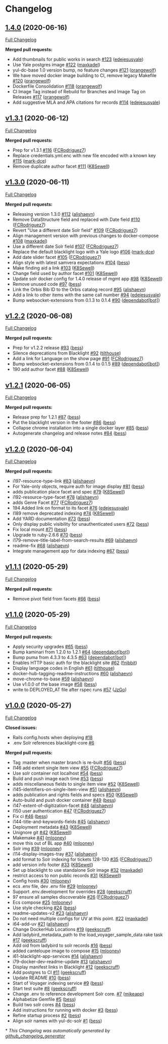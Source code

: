 # Changelog

## [1.4.0](https://github.com/yalelibrary/yul-dc-blacklight/tree/1.4.0) (2020-06-16)

[Full Changelog](https://github.com/yalelibrary/yul-dc-blacklight/compare/v1.3.1...1.4.0)

**Merged pull requests:**

- Add thumbnails for public works in search [\#123](https://github.com/yalelibrary/yul-dc-blacklight/pull/123) ([edejesusyale](https://github.com/edejesusyale))
- Use Yale postgres image [\#122](https://github.com/yalelibrary/yul-dc-blacklight/pull/122) ([maxkadel](https://github.com/maxkadel))
- yul-dc-base 1.0 version bump, no feature changes [\#121](https://github.com/yalelibrary/yul-dc-blacklight/pull/121) ([orangewolf](https://github.com/orangewolf))
- We have moved docker image building to CI, remove legacy Makefile [\#120](https://github.com/yalelibrary/yul-dc-blacklight/pull/120) ([orangewolf](https://github.com/orangewolf))
- Dockerfile Consolidation [\#118](https://github.com/yalelibrary/yul-dc-blacklight/pull/118) ([orangewolf](https://github.com/orangewolf))
- CI Image Tag instead of Rebuild for Branches and Image Tag on Releases [\#117](https://github.com/yalelibrary/yul-dc-blacklight/pull/117) ([orangewolf](https://github.com/orangewolf))
- Add suggestive MLA and APA citations for records [\#114](https://github.com/yalelibrary/yul-dc-blacklight/pull/114) ([edejesusyale](https://github.com/edejesusyale))

## [v1.3.1](https://github.com/yalelibrary/yul-dc-blacklight/tree/v1.3.1) (2020-06-12)

[Full Changelog](https://github.com/yalelibrary/yul-dc-blacklight/compare/v1.3.0...v1.3.1)

**Merged pull requests:**

- Prep for v1.3.1 [\#116](https://github.com/yalelibrary/yul-dc-blacklight/pull/116) ([FCRodriguez7](https://github.com/FCRodriguez7))
- Replace credentials.yml.enc with new file encoded with a known key [\#115](https://github.com/yalelibrary/yul-dc-blacklight/pull/115) ([mark-dce](https://github.com/mark-dce))
- Remove duplicate author facet [\#111](https://github.com/yalelibrary/yul-dc-blacklight/pull/111) ([K8Sewell](https://github.com/K8Sewell))

## [v1.3.0](https://github.com/yalelibrary/yul-dc-blacklight/tree/v1.3.0) (2020-06-11)

[Full Changelog](https://github.com/yalelibrary/yul-dc-blacklight/compare/v1.2.2...v1.3.0)

**Merged pull requests:**

- Releasing version 1.3.0 [\#112](https://github.com/yalelibrary/yul-dc-blacklight/pull/112) ([alishaevn](https://github.com/alishaevn))
- Remove DataStructure field and replaced with Date field [\#110](https://github.com/yalelibrary/yul-dc-blacklight/pull/110) ([FCRodriguez7](https://github.com/FCRodriguez7))
- Revert "Use a different date Solr field" [\#109](https://github.com/yalelibrary/yul-dc-blacklight/pull/109) ([FCRodriguez7](https://github.com/FCRodriguez7))
- Align management version with previous changes to docker-compose [\#108](https://github.com/yalelibrary/yul-dc-blacklight/pull/108) ([maxkadel](https://github.com/maxkadel))
- Use a different date Solr field [\#107](https://github.com/yalelibrary/yul-dc-blacklight/pull/107) ([FCRodriguez7](https://github.com/FCRodriguez7))
- Replace the default blacklight logo with a Yale logo [\#106](https://github.com/yalelibrary/yul-dc-blacklight/pull/106) ([mark-dce](https://github.com/mark-dce))
- Add date slider facet [\#105](https://github.com/yalelibrary/yul-dc-blacklight/pull/105) ([FCRodriguez7](https://github.com/FCRodriguez7))
- Align style with latest samvera expectations [\#104](https://github.com/yalelibrary/yul-dc-blacklight/pull/104) ([bess](https://github.com/bess))
- Make finding aid a link [\#103](https://github.com/yalelibrary/yul-dc-blacklight/pull/103) ([K8Sewell](https://github.com/K8Sewell))
- Change field used by author facet [\#101](https://github.com/yalelibrary/yul-dc-blacklight/pull/101) ([K8Sewell](https://github.com/K8Sewell))
- Update solr docker config for 1.4.0 release of mgmt app [\#98](https://github.com/yalelibrary/yul-dc-blacklight/pull/98) ([K8Sewell](https://github.com/K8Sewell))
- Remove unused code [\#97](https://github.com/yalelibrary/yul-dc-blacklight/pull/97) ([bess](https://github.com/bess))
- Link the Orbis Bib ID to the Orbis catalog record [\#95](https://github.com/yalelibrary/yul-dc-blacklight/pull/95) ([alishaevn](https://github.com/alishaevn))
- Add a link to other items with the same call number [\#94](https://github.com/yalelibrary/yul-dc-blacklight/pull/94) ([edejesusyale](https://github.com/edejesusyale))
- Bump websocket-extensions from 0.1.3 to 0.1.4 [\#90](https://github.com/yalelibrary/yul-dc-blacklight/pull/90) ([dependabot[bot]](https://github.com/apps/dependabot))

## [v1.2.2](https://github.com/yalelibrary/yul-dc-blacklight/tree/v1.2.2) (2020-06-08)

[Full Changelog](https://github.com/yalelibrary/yul-dc-blacklight/compare/v1.2.1...v1.2.2)

**Merged pull requests:**

- Prep for v1.2.2 release [\#93](https://github.com/yalelibrary/yul-dc-blacklight/pull/93) ([bess](https://github.com/bess))
- Silence deprecations from Blacklight [\#92](https://github.com/yalelibrary/yul-dc-blacklight/pull/92) ([tilthouse](https://github.com/tilthouse))
- Add a link for Language on the show page [\#91](https://github.com/yalelibrary/yul-dc-blacklight/pull/91) ([FCRodriguez7](https://github.com/FCRodriguez7))
- Bump websocket-extensions from 0.1.4 to 0.1.5 [\#89](https://github.com/yalelibrary/yul-dc-blacklight/pull/89) ([dependabot[bot]](https://github.com/apps/dependabot))
- 190 add author facet [\#88](https://github.com/yalelibrary/yul-dc-blacklight/pull/88) ([K8Sewell](https://github.com/K8Sewell))

## [v1.2.1](https://github.com/yalelibrary/yul-dc-blacklight/tree/v1.2.1) (2020-06-05)

[Full Changelog](https://github.com/yalelibrary/yul-dc-blacklight/compare/v1.2.0...v1.2.1)

**Merged pull requests:**

- Release prep for 1.2.1 [\#87](https://github.com/yalelibrary/yul-dc-blacklight/pull/87) ([bess](https://github.com/bess))
- Put the blacklight version in the footer [\#86](https://github.com/yalelibrary/yul-dc-blacklight/pull/86) ([bess](https://github.com/bess))
- Collapse chrome installation into a single docker layer [\#85](https://github.com/yalelibrary/yul-dc-blacklight/pull/85) ([bess](https://github.com/bess))
- Autogenerate changelog and release notes [\#84](https://github.com/yalelibrary/yul-dc-blacklight/pull/84) ([bess](https://github.com/bess))

## [v1.2.0](https://github.com/yalelibrary/yul-dc-blacklight/tree/v1.2.0) (2020-06-04)

[Full Changelog](https://github.com/yalelibrary/yul-dc-blacklight/compare/v1.1.1...v1.2.0)

**Merged pull requests:**

- i197-resource-type-link [\#83](https://github.com/yalelibrary/yul-dc-blacklight/pull/83) ([alishaevn](https://github.com/alishaevn))
- For Yale-only objects, require auth for image display [\#81](https://github.com/yalelibrary/yul-dc-blacklight/pull/81) ([bess](https://github.com/bess))
- adds publication place facet and spec [\#79](https://github.com/yalelibrary/yul-dc-blacklight/pull/79) ([K8Sewell](https://github.com/K8Sewell))
- i192-resource-type-facet [\#78](https://github.com/yalelibrary/yul-dc-blacklight/pull/78) ([alishaevn](https://github.com/alishaevn))
- adds Genre Facet [\#77](https://github.com/yalelibrary/yul-dc-blacklight/pull/77) ([FCRodriguez7](https://github.com/FCRodriguez7))
- 194 Added link on format to its facet [\#76](https://github.com/yalelibrary/yul-dc-blacklight/pull/76) ([edejesusyale](https://github.com/edejesusyale))
- I189 remove deprecated indexing [\#74](https://github.com/yalelibrary/yul-dc-blacklight/pull/74) ([K8Sewell](https://github.com/K8Sewell))
- Add YARD documentation [\#73](https://github.com/yalelibrary/yul-dc-blacklight/pull/73) ([bess](https://github.com/bess))
- Only display public visibility for unauthenticated users [\#72](https://github.com/yalelibrary/yul-dc-blacklight/pull/72) ([bess](https://github.com/bess))
- Fix local mount [\#71](https://github.com/yalelibrary/yul-dc-blacklight/pull/71) ([bess](https://github.com/bess))
- Upgrade to ruby-2.6.6 [\#70](https://github.com/yalelibrary/yul-dc-blacklight/pull/70) ([bess](https://github.com/bess))
- i179-remove-title-label-from-search-results [\#69](https://github.com/yalelibrary/yul-dc-blacklight/pull/69) ([alishaevn](https://github.com/alishaevn))
-  readme-fix [\#68](https://github.com/yalelibrary/yul-dc-blacklight/pull/68) ([alishaevn](https://github.com/alishaevn))
- Integrate management app for data indexing [\#67](https://github.com/yalelibrary/yul-dc-blacklight/pull/67) ([bess](https://github.com/bess))

## [v1.1.1](https://github.com/yalelibrary/yul-dc-blacklight/tree/v1.1.1) (2020-05-29)

[Full Changelog](https://github.com/yalelibrary/yul-dc-blacklight/compare/v1.1.0...v1.1.1)

**Merged pull requests:**

- Remove pivot field from facets [\#66](https://github.com/yalelibrary/yul-dc-blacklight/pull/66) ([bess](https://github.com/bess))

## [v1.1.0](https://github.com/yalelibrary/yul-dc-blacklight/tree/v1.1.0) (2020-05-29)

[Full Changelog](https://github.com/yalelibrary/yul-dc-blacklight/compare/v1.0.0...v1.1.0)

**Merged pull requests:**

- Apply security upgrades [\#65](https://github.com/yalelibrary/yul-dc-blacklight/pull/65) ([bess](https://github.com/bess))
- Bump kaminari from 1.2.0 to 1.2.1 [\#64](https://github.com/yalelibrary/yul-dc-blacklight/pull/64) ([dependabot[bot]](https://github.com/apps/dependabot))
- Bump puma from 4.3.3 to 4.3.5 [\#63](https://github.com/yalelibrary/yul-dc-blacklight/pull/63) ([dependabot[bot]](https://github.com/apps/dependabot))
- Enables HTTP basic auth for the blacklight site [\#62](https://github.com/yalelibrary/yul-dc-blacklight/pull/62) ([fnibbit](https://github.com/fnibbit))
- Display language codes in English [\#61](https://github.com/yalelibrary/yul-dc-blacklight/pull/61) ([tilthouse](https://github.com/tilthouse))
- docker-hub-tagging-readme-instructions [\#60](https://github.com/yalelibrary/yul-dc-blacklight/pull/60) ([alishaevn](https://github.com/alishaevn))
- move-chrome-to-base [\#59](https://github.com/yalelibrary/yul-dc-blacklight/pull/59) ([alishaevn](https://github.com/alishaevn))
- Use v1.0.0 of the base image [\#58](https://github.com/yalelibrary/yul-dc-blacklight/pull/58) ([bess](https://github.com/bess))
- write to DEPLOYED\_AT file after rspec runs [\#57](https://github.com/yalelibrary/yul-dc-blacklight/pull/57) ([JzGo](https://github.com/JzGo))

## [v1.0.0](https://github.com/yalelibrary/yul-dc-blacklight/tree/v1.0.0) (2020-05-27)

[Full Changelog](https://github.com/yalelibrary/yul-dc-blacklight/compare/b5ac2c54de3920737d1510881631814e83327e0a...v1.0.0)

**Closed issues:**

- Rails config.hosts when deploying [\#18](https://github.com/yalelibrary/yul-dc-blacklight/issues/18)
- .env Solr references blacklight-core [\#6](https://github.com/yalelibrary/yul-dc-blacklight/issues/6)

**Merged pull requests:**

- Tag :master when master branch is re-built [\#56](https://github.com/yalelibrary/yul-dc-blacklight/pull/56) ([bess](https://github.com/bess))
- I146 add extent single item view [\#55](https://github.com/yalelibrary/yul-dc-blacklight/pull/55) ([FCRodriguez7](https://github.com/FCRodriguez7))
- Use solr container not localhost [\#54](https://github.com/yalelibrary/yul-dc-blacklight/pull/54) ([bess](https://github.com/bess))
- Build and push image each time [\#53](https://github.com/yalelibrary/yul-dc-blacklight/pull/53) ([bess](https://github.com/bess))
- adds miscellaneous fields to single item view [\#52](https://github.com/yalelibrary/yul-dc-blacklight/pull/52) ([K8Sewell](https://github.com/K8Sewell))
- i145-identifiers-on-single-item-view [\#51](https://github.com/yalelibrary/yul-dc-blacklight/pull/51) ([alishaevn](https://github.com/alishaevn))
- adds publication and rights fields and specs [\#50](https://github.com/yalelibrary/yul-dc-blacklight/pull/50) ([K8Sewell](https://github.com/K8Sewell))
- Auto-build and push docker container [\#49](https://github.com/yalelibrary/yul-dc-blacklight/pull/49) ([bess](https://github.com/bess))
- i147-extent-of-digitization-facet [\#48](https://github.com/yalelibrary/yul-dc-blacklight/pull/48) ([alishaevn](https://github.com/alishaevn))
- I150 user authentication [\#47](https://github.com/yalelibrary/yul-dc-blacklight/pull/47) ([FCRodriguez7](https://github.com/FCRodriguez7))
- Fix ci [\#46](https://github.com/yalelibrary/yul-dc-blacklight/pull/46) ([bess](https://github.com/bess))
- i144-title-and-keywords-fields [\#45](https://github.com/yalelibrary/yul-dc-blacklight/pull/45) ([alishaevn](https://github.com/alishaevn))
- Deployment metadata [\#43](https://github.com/yalelibrary/yul-dc-blacklight/pull/43) ([K8Sewell](https://github.com/K8Sewell))
- Unignore git [\#42](https://github.com/yalelibrary/yul-dc-blacklight/pull/42) ([K8Sewell](https://github.com/K8Sewell))
- Makemake [\#41](https://github.com/yalelibrary/yul-dc-blacklight/pull/41) ([mlooney](https://github.com/mlooney))
- move this out of BL app [\#40](https://github.com/yalelibrary/yul-dc-blacklight/pull/40) ([mlooney](https://github.com/mlooney))
- Solr img [\#39](https://github.com/yalelibrary/yul-dc-blacklight/pull/39) ([mlooney](https://github.com/mlooney))
- i114-display-images-tray [\#37](https://github.com/yalelibrary/yul-dc-blacklight/pull/37) ([alishaevn](https://github.com/alishaevn))
- add format to Solr indexing for tickets 128-130 [\#35](https://github.com/yalelibrary/yul-dc-blacklight/pull/35) ([FCRodriguez7](https://github.com/FCRodriguez7))
- add version info footer [\#33](https://github.com/yalelibrary/yul-dc-blacklight/pull/33) ([K8Sewell](https://github.com/K8Sewell))
- Set up blacklight to use standalone Solr image [\#32](https://github.com/yalelibrary/yul-dc-blacklight/pull/32) ([maxkadel](https://github.com/maxkadel))
- restrict access to non public records [\#31](https://github.com/yalelibrary/yul-dc-blacklight/pull/31) ([K8Sewell](https://github.com/K8Sewell))
- Config hosts [\#30](https://github.com/yalelibrary/yul-dc-blacklight/pull/30) ([mlooney](https://github.com/mlooney))
- ecs .env file, dev .env file [\#29](https://github.com/yalelibrary/yul-dc-blacklight/pull/29) ([mlooney](https://github.com/mlooney))
- Support .env.development for overrides [\#28](https://github.com/yalelibrary/yul-dc-blacklight/pull/28) ([geekscruff](https://github.com/geekscruff))
- 97 ensure all samples discoverable [\#26](https://github.com/yalelibrary/yul-dc-blacklight/pull/26) ([FCRodriguez7](https://github.com/FCRodriguez7))
- Ecs compose [\#25](https://github.com/yalelibrary/yul-dc-blacklight/pull/25) ([mlooney](https://github.com/mlooney))
- Use style checking [\#24](https://github.com/yalelibrary/yul-dc-blacklight/pull/24) ([bess](https://github.com/bess))
- readme-updates-v2 [\#23](https://github.com/yalelibrary/yul-dc-blacklight/pull/23) ([alishaevn](https://github.com/alishaevn))
- Do not need multiple configs for UV at this point. [\#22](https://github.com/yalelibrary/yul-dc-blacklight/pull/22) ([maxkadel](https://github.com/maxkadel))
- i64-add-uv [\#21](https://github.com/yalelibrary/yul-dc-blacklight/pull/21) ([alishaevn](https://github.com/alishaevn))
- Change DockerHub Locations [\#19](https://github.com/yalelibrary/yul-dc-blacklight/pull/19) ([geekscruff](https://github.com/geekscruff))
- Add ladybird\_metadata\_path to the load\_voyager\_sample\_data rake task [\#17](https://github.com/yalelibrary/yul-dc-blacklight/pull/17) ([geekscruff](https://github.com/geekscruff))
- Add oid from ladybird to solr records [\#16](https://github.com/yalelibrary/yul-dc-blacklight/pull/16) ([bess](https://github.com/bess))
- added canteloupe image to compose [\#15](https://github.com/yalelibrary/yul-dc-blacklight/pull/15) ([mlooney](https://github.com/mlooney))
- i61-blacklight-app-services [\#14](https://github.com/yalelibrary/yul-dc-blacklight/pull/14) ([alishaevn](https://github.com/alishaevn))
- i79-docker-dev-readme-update [\#13](https://github.com/yalelibrary/yul-dc-blacklight/pull/13) ([alishaevn](https://github.com/alishaevn))
- Display manifest links in Blacklight [\#12](https://github.com/yalelibrary/yul-dc-blacklight/pull/12) ([geekscruff](https://github.com/geekscruff))
- Add postgres to CI [\#11](https://github.com/yalelibrary/yul-dc-blacklight/pull/11) ([geekscruff](https://github.com/geekscruff))
- Update README [\#10](https://github.com/yalelibrary/yul-dc-blacklight/pull/10) ([bess](https://github.com/bess))
- Start of Voyager indexing service [\#9](https://github.com/yalelibrary/yul-dc-blacklight/pull/9) ([bess](https://github.com/bess))
- Start test suite [\#8](https://github.com/yalelibrary/yul-dc-blacklight/pull/8) ([geekscruff](https://github.com/geekscruff))
- Change .env to reference development Solr core. [\#7](https://github.com/yalelibrary/yul-dc-blacklight/pull/7) ([mikeapp](https://github.com/mikeapp))
- Alphabetize Gemfile [\#5](https://github.com/yalelibrary/yul-dc-blacklight/pull/5) ([bess](https://github.com/bess))
- Build two solr cores [\#4](https://github.com/yalelibrary/yul-dc-blacklight/pull/4) ([bess](https://github.com/bess))
- Add instructions for running with docker [\#3](https://github.com/yalelibrary/yul-dc-blacklight/pull/3) ([bess](https://github.com/bess))
- Refine startup process [\#2](https://github.com/yalelibrary/yul-dc-blacklight/pull/2) ([bess](https://github.com/bess))
- Align solr names with yul-dc-solr [\#1](https://github.com/yalelibrary/yul-dc-blacklight/pull/1) ([bess](https://github.com/bess))



\* *This Changelog was automatically generated by [github_changelog_generator](https://github.com/github-changelog-generator/github-changelog-generator)*
